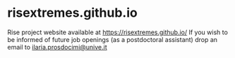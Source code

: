 # risextremes.github.io
Rise project website available at https://risextremes.github.io/
If you wish to be informed of future job openings (as a postdoctoral assistant) drop an email to ilaria.prosdocimi@unive.it 